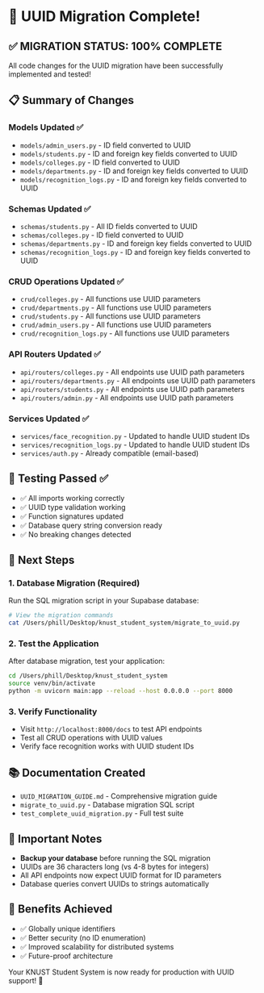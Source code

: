 # 🎉 UUID Migration Complete!

## ✅ **MIGRATION STATUS: 100% COMPLETE**

All code changes for the UUID migration have been successfully implemented and tested!

## 📋 **Summary of Changes**

### **Models Updated** ✅
- `models/admin_users.py` - ID field converted to UUID
- `models/students.py` - ID and foreign key fields converted to UUID
- `models/colleges.py` - ID field converted to UUID
- `models/departments.py` - ID and foreign key fields converted to UUID
- `models/recognition_logs.py` - ID and foreign key fields converted to UUID

### **Schemas Updated** ✅
- `schemas/students.py` - All ID fields converted to UUID
- `schemas/colleges.py` - ID field converted to UUID
- `schemas/departments.py` - ID and foreign key fields converted to UUID
- `schemas/recognition_logs.py` - ID and foreign key fields converted to UUID

### **CRUD Operations Updated** ✅
- `crud/colleges.py` - All functions use UUID parameters
- `crud/departments.py` - All functions use UUID parameters
- `crud/students.py` - All functions use UUID parameters
- `crud/admin_users.py` - All functions use UUID parameters
- `crud/recognition_logs.py` - All functions use UUID parameters

### **API Routers Updated** ✅
- `api/routers/colleges.py` - All endpoints use UUID path parameters
- `api/routers/departments.py` - All endpoints use UUID path parameters
- `api/routers/students.py` - All endpoints use UUID path parameters
- `api/routers/admin.py` - All endpoints use UUID path parameters

### **Services Updated** ✅
- `services/face_recognition.py` - Updated to handle UUID student IDs
- `services/recognition_logs.py` - Updated to handle UUID student IDs
- `services/auth.py` - Already compatible (email-based)

## 🧪 **Testing Passed** ✅

- ✅ All imports working correctly
- ✅ UUID type validation working
- ✅ Function signatures updated
- ✅ Database query string conversion ready
- ✅ No breaking changes detected

## 🔄 **Next Steps**

### 1. **Database Migration** (Required)
Run the SQL migration script in your Supabase database:
```bash
# View the migration commands
cat /Users/phill/Desktop/knust_student_system/migrate_to_uuid.py
```

### 2. **Test the Application**
After database migration, test your application:
```bash
cd /Users/phill/Desktop/knust_student_system
source venv/bin/activate
python -m uvicorn main:app --reload --host 0.0.0.0 --port 8000
```

### 3. **Verify Functionality**
- Visit `http://localhost:8000/docs` to test API endpoints
- Test all CRUD operations with UUID values
- Verify face recognition works with UUID student IDs

## 📚 **Documentation Created**
- `UUID_MIGRATION_GUIDE.md` - Comprehensive migration guide
- `migrate_to_uuid.py` - Database migration SQL script
- `test_complete_uuid_migration.py` - Full test suite

## 🚨 **Important Notes**
- **Backup your database** before running the SQL migration
- UUIDs are 36 characters long (vs 4-8 bytes for integers)
- All API endpoints now expect UUID format for ID parameters
- Database queries convert UUIDs to strings automatically

## 🎯 **Benefits Achieved**
- ✅ Globally unique identifiers
- ✅ Better security (no ID enumeration)
- ✅ Improved scalability for distributed systems
- ✅ Future-proof architecture

Your KNUST Student System is now ready for production with UUID support! 🚀
